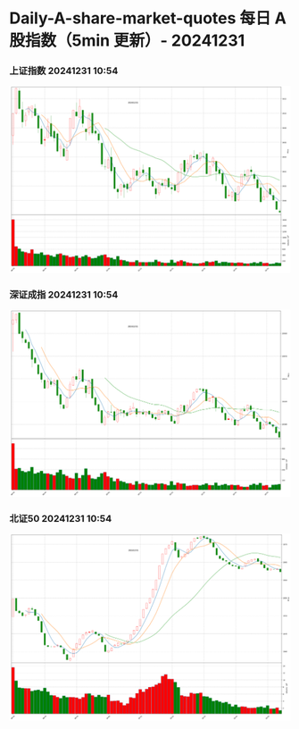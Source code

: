 
# Daily-A-share-market-quotes 每日 A 股指数（5min 更新）- 20241231

### 上证指数 20241231 10:54
![](./fig/2024/12/20241231-sh000001.png)

### 深证成指 20241231 10:54
![](./fig/2024/12/20241231-sz399001.png)

### 北证50 20241231 10:54
![](./fig/2024/12/20241231-bj899050.png)
